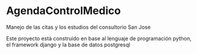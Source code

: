# AgendaControlMedico

Manejo de las citas y los estudios del consultorio San Jose

Este proyecto está construido en base al lenguaje de programación python, el framework django y la base de datos postgresql
